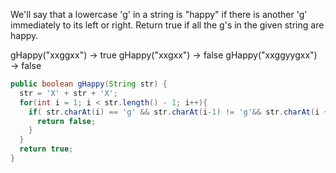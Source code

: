 We'll say that a lowercase 'g' in a string is "happy" if there is another 'g' immediately to its left or right. Return true if all the g's in the given string are happy.

gHappy("xxggxx") → true
gHappy("xxgxx") → false
gHappy("xxggyygxx") → false



```java
public boolean gHappy(String str) {
  str = 'X' + str + 'X';
  for(int i = 1; i < str.length() - 1; i++){
    if( str.charAt(i) == 'g' && str.charAt(i-1) != 'g'&& str.charAt(i + 1) != 'g' ){
      return false;
    }
  }
  return true;
}

```

